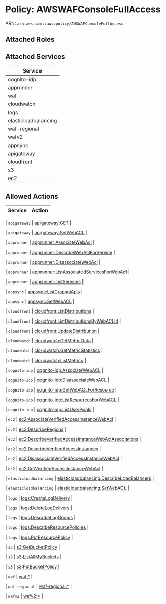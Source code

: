 # Policy: AWSWAFConsoleFullAccess

ARN: `arn:aws:iam::aws:policy/AWSWAFConsoleFullAccess`

## Attached Roles

## Attached Services

| Service |
|---------|
| cognito-idp |
| apprunner |
| waf |
| cloudwatch |
| logs |
| elasticloadbalancing |
| waf-regional |
| wafv2 |
| appsync |
| apigateway |
| cloudfront |
| s3 |
| ec2 |

## Allowed Actions

| Service | Action |
|:-------:|--------|

| `apigateway` | [apigateway:GET](../actions.md#apigateway:get) |

| `apigateway` | [apigateway:SetWebACL](../actions.md#apigateway:setwebacl) |

| `apprunner` | [apprunner:AssociateWebAcl](../actions.md#apprunner:associatewebacl) |

| `apprunner` | [apprunner:DescribeWebAclForService](../actions.md#apprunner:describewebaclforservice) |

| `apprunner` | [apprunner:DisassociateWebAcl](../actions.md#apprunner:disassociatewebacl) |

| `apprunner` | [apprunner:ListAssociatedServicesForWebAcl](../actions.md#apprunner:listassociatedservicesforwebacl) |

| `apprunner` | [apprunner:ListServices](../actions.md#apprunner:listservices) |

| `appsync` | [appsync:ListGraphqlApis](../actions.md#appsync:listgraphqlapis) |

| `appsync` | [appsync:SetWebACL](../actions.md#appsync:setwebacl) |

| `cloudfront` | [cloudfront:ListDistributions](../actions.md#cloudfront:listdistributions) |

| `cloudfront` | [cloudfront:ListDistributionsByWebACLId](../actions.md#cloudfront:listdistributionsbywebaclid) |

| `cloudfront` | [cloudfront:UpdateDistribution](../actions.md#cloudfront:updatedistribution) |

| `cloudwatch` | [cloudwatch:GetMetricData](../actions.md#cloudwatch:getmetricdata) |

| `cloudwatch` | [cloudwatch:GetMetricStatistics](../actions.md#cloudwatch:getmetricstatistics) |

| `cloudwatch` | [cloudwatch:ListMetrics](../actions.md#cloudwatch:listmetrics) |

| `cognito-idp` | [cognito-idp:AssociateWebACL](../actions.md#cognito-idp:associatewebacl) |

| `cognito-idp` | [cognito-idp:DisassociateWebACL](../actions.md#cognito-idp:disassociatewebacl) |

| `cognito-idp` | [cognito-idp:GetWebACLForResource](../actions.md#cognito-idp:getwebaclforresource) |

| `cognito-idp` | [cognito-idp:ListResourcesForWebACL](../actions.md#cognito-idp:listresourcesforwebacl) |

| `cognito-idp` | [cognito-idp:ListUserPools](../actions.md#cognito-idp:listuserpools) |

| `ec2` | [ec2:AssociateVerifiedAccessInstanceWebAcl](../actions.md#ec2:associateverifiedaccessinstancewebacl) |

| `ec2` | [ec2:DescribeRegions](../actions.md#ec2:describeregions) |

| `ec2` | [ec2:DescribeVerifiedAccessInstanceWebAclAssociations](../actions.md#ec2:describeverifiedaccessinstancewebaclassociations) |

| `ec2` | [ec2:DescribeVerifiedAccessInstances](../actions.md#ec2:describeverifiedaccessinstances) |

| `ec2` | [ec2:DisassociateVerifiedAccessInstanceWebAcl](../actions.md#ec2:disassociateverifiedaccessinstancewebacl) |

| `ec2` | [ec2:GetVerifiedAccessInstanceWebAcl](../actions.md#ec2:getverifiedaccessinstancewebacl) |

| `elasticloadbalancing` | [elasticloadbalancing:DescribeLoadBalancers](../actions.md#elasticloadbalancing:describeloadbalancers) |

| `elasticloadbalancing` | [elasticloadbalancing:SetWebACL](../actions.md#elasticloadbalancing:setwebacl) |

| `logs` | [logs:CreateLogDelivery](../actions.md#logs:createlogdelivery) |

| `logs` | [logs:DeleteLogDelivery](../actions.md#logs:deletelogdelivery) |

| `logs` | [logs:DescribeLogGroups](../actions.md#logs:describeloggroups) |

| `logs` | [logs:DescribeResourcePolicies](../actions.md#logs:describeresourcepolicies) |

| `logs` | [logs:PutResourcePolicy](../actions.md#logs:putresourcepolicy) |

| `s3` | [s3:GetBucketPolicy](../actions.md#s3:getbucketpolicy) |

| `s3` | [s3:ListAllMyBuckets](../actions.md#s3:listallmybuckets) |

| `s3` | [s3:PutBucketPolicy](../actions.md#s3:putbucketpolicy) |

| `waf` | [waf:*](../actions.md#waf:all) |

| `waf-regional` | [waf-regional:*](../actions.md#waf-regional:all) |

| `wafv2` | [wafv2:*](../actions.md#wafv2:all) |

